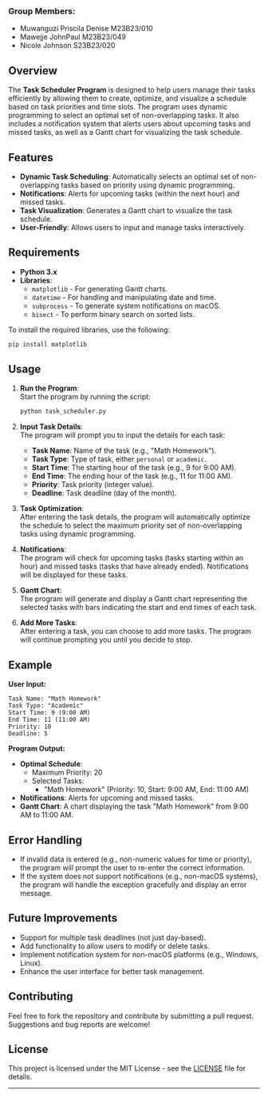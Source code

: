 
### Group Members:
- Muwanguzi Priscila Denise   M23B23/010
- Mawejje JohnPaul                M23B23/049
- Nicole Johnson                     S23B23/020

## Overview
The **Task Scheduler Program** is designed to help users manage their tasks efficiently by allowing them to create, optimize, and visualize a schedule based on task priorities and time slots. The program uses dynamic programming to select an optimal set of non-overlapping tasks. It also includes a notification system that alerts users about upcoming tasks and missed tasks, as well as a Gantt chart for visualizing the task schedule.

## Features
- **Dynamic Task Scheduling**: Automatically selects an optimal set of non-overlapping tasks based on priority using dynamic programming.
- **Notifications**: Alerts for upcoming tasks (within the next hour) and missed tasks.
- **Task Visualization**: Generates a Gantt chart to visualize the task schedule.
- **User-Friendly**: Allows users to input and manage tasks interactively.

## Requirements
- **Python 3.x**
- **Libraries**:
  - `matplotlib` - For generating Gantt charts.
  - `datetime` - For handling and manipulating date and time.
  - `subprocess` - To generate system notifications on macOS.
  - `bisect` - To perform binary search on sorted lists.

To install the required libraries, use the following:
```bash
pip install matplotlib
```

## Usage

1. **Run the Program**:  
   Start the program by running the script:
   ```bash
   python task_scheduler.py
   ```

2. **Input Task Details**:  
   The program will prompt you to input the details for each task:
   - **Task Name**: Name of the task (e.g., "Math Homework").
   - **Task Type**: Type of task, either `personal` or `academic`.
   - **Start Time**: The starting hour of the task (e.g., 9 for 9:00 AM).
   - **End Time**: The ending hour of the task (e.g., 11 for 11:00 AM).
   - **Priority**: Task priority (integer value).
   - **Deadline**: Task deadline (day of the month).

3. **Task Optimization**:  
   After entering the task details, the program will automatically optimize the schedule to select the maximum priority set of non-overlapping tasks using dynamic programming.

4. **Notifications**:  
   The program will check for upcoming tasks (tasks starting within an hour) and missed tasks (tasks that have already ended). Notifications will be displayed for these tasks.

5. **Gantt Chart**:  
   The program will generate and display a Gantt chart representing the selected tasks with bars indicating the start and end times of each task.

6. **Add More Tasks**:  
   After entering a task, you can choose to add more tasks. The program will continue prompting you until you decide to stop.

## Example
**User Input:**
```plaintext
Task Name: "Math Homework"
Task Type: "Academic"
Start Time: 9 (9:00 AM)
End Time: 11 (11:00 AM)
Priority: 10
Deadline: 5
```

**Program Output:**
- **Optimal Schedule**: 
  - Maximum Priority: 20
  - Selected Tasks:
    - "Math Homework" (Priority: 10, Start: 9:00 AM, End: 11:00 AM)
- **Notifications**: Alerts for upcoming and missed tasks.
- **Gantt Chart**: A chart displaying the task "Math Homework" from 9:00 AM to 11:00 AM.

## Error Handling
- If invalid data is entered (e.g., non-numeric values for time or priority), the program will prompt the user to re-enter the correct information.
- If the system does not support notifications (e.g., non-macOS systems), the program will handle the exception gracefully and display an error message.

## Future Improvements
- Support for multiple task deadlines (not just day-based).
- Add functionality to allow users to modify or delete tasks.
- Implement notification system for non-macOS platforms (e.g., Windows, Linux).
- Enhance the user interface for better task management.

## Contributing
Feel free to fork the repository and contribute by submitting a pull request. Suggestions and bug reports are welcome!

## License
This project is licensed under the MIT License - see the [LICENSE](LICENSE) file for details.

---

